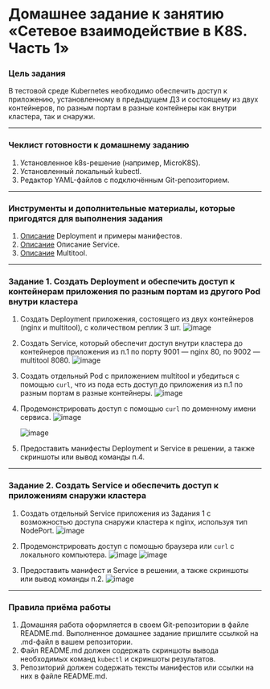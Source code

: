 # Домашнее задание к занятию «Сетевое взаимодействие в K8S. Часть 1»

### Цель задания

В тестовой среде Kubernetes необходимо обеспечить доступ к приложению, установленному в предыдущем ДЗ и состоящему из двух контейнеров, по разным портам в разные контейнеры как внутри кластера, так и снаружи.

------

### Чеклист готовности к домашнему заданию

1. Установленное k8s-решение (например, MicroK8S).
2. Установленный локальный kubectl.
3. Редактор YAML-файлов с подключённым Git-репозиторием.

------

### Инструменты и дополнительные материалы, которые пригодятся для выполнения задания

1. [Описание](https://kubernetes.io/docs/concepts/workloads/controllers/deployment/) Deployment и примеры манифестов.
2. [Описание](https://kubernetes.io/docs/concepts/services-networking/service/) Описание Service.
3. [Описание](https://github.com/wbitt/Network-MultiTool) Multitool.

------

### Задание 1. Создать Deployment и обеспечить доступ к контейнерам приложения по разным портам из другого Pod внутри кластера

1. Создать Deployment приложения, состоящего из двух контейнеров (nginx и multitool), с количеством реплик 3 шт.
   ![image](https://github.com/user-attachments/assets/6b1fb333-dcb2-493f-b697-1f3ee7505c87)

3. Создать Service, который обеспечит доступ внутри кластера до контейнеров приложения из п.1 по порту 9001 — nginx 80, по 9002 — multitool 8080.
   ![image](https://github.com/user-attachments/assets/29515634-7cda-42b0-bc39-5f2bc19139db)

5. Создать отдельный Pod с приложением multitool и убедиться с помощью `curl`, что из пода есть доступ до приложения из п.1 по разным портам в разные контейнеры.
   ![image](https://github.com/user-attachments/assets/aa14884c-4f25-489d-9810-1f09adfd251f)

6. Продемонстрировать доступ с помощью `curl` по доменному имени сервиса.
![image](https://github.com/user-attachments/assets/80323676-0368-4fd0-b04b-ad98e2d0a419)

   ![image](https://github.com/user-attachments/assets/e4906a97-bb9f-46dd-b607-d44df308e3d5)

7. Предоставить манифесты Deployment и Service в решении, а также скриншоты или вывод команды п.4.

------

### Задание 2. Создать Service и обеспечить доступ к приложениям снаружи кластера

1. Создать отдельный Service приложения из Задания 1 с возможностью доступа снаружи кластера к nginx, используя тип NodePort.
   ![image](https://github.com/user-attachments/assets/a04faefe-c823-4000-8b10-41bac0edd96a)

2. Продемонстрировать доступ с помощью браузера или `curl` с локального компьютера.
   ![image](https://github.com/user-attachments/assets/266f14d2-f923-4d82-8039-38e82ea2e2e0)
![image](https://github.com/user-attachments/assets/2a19ec8e-03db-46cf-a765-c605731cd2e7)

3. Предоставить манифест и Service в решении, а также скриншоты или вывод команды п.2.
   ![image](https://github.com/user-attachments/assets/a04faefe-c823-4000-8b10-41bac0edd96a)


------

### Правила приёма работы

1. Домашняя работа оформляется в своем Git-репозитории в файле README.md. Выполненное домашнее задание пришлите ссылкой на .md-файл в вашем репозитории.
2. Файл README.md должен содержать скриншоты вывода необходимых команд `kubectl` и скриншоты результатов.
3. Репозиторий должен содержать тексты манифестов или ссылки на них в файле README.md.

